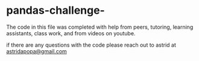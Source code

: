 # pandas-challenge-

The code in this file was completed with help from peers, tutoring, learning assistants, class work, and from videos on youtube. 

if there are any questions with the code please reach out to astrid at astridapopa@gmail.com 
